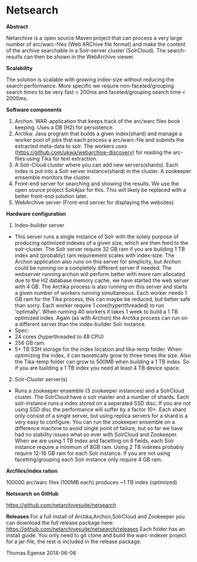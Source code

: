 Netsearch
==========

**Abstract**

Netarchive is a open source Maven project that can process a very large number of arc/warc-files (Web ARChive file format) and make the content of the archive
searchable in a Solr-server cluster (SolrCloud). The search-results can then be shown in the WebArchive viewer.

**Scalability**

The solution is scalable with growing index-size without reducing the search performance. More specific we require non-faceted/grouping search times to be very fast &lt; 200ms
and faceted/grouping search time &lt; 2000ms.

**Software components**

1. Archon. WAR-application that keeps track of the arc/warc files book keeping. Uses a DB (H2) for persistence.
2. Arctika: Java program that builds a given index(shard) and manage a worker pool of jobs that each process a arc/warc-file and submits the extracted meta-data to solr. The workers uses (https://github.com/ukwa/webarchive-discovery) for reading the arc-files using Tika for text extraction.
3. A Solr-Cloud cluster where you can add new servers(shards). Each index is put into a Solr server instance(shard) in the cluster.  A zookeeper emsemble monitors the cluster.
4. Front-end server for searching and showing the results. We use the open source project SolrAjax for this. This will likely be replaced with a better front-end solution later.
5. WebArchive server (Front-end server for displaying the websites)

**Hardware configuration**

1. Index-builder server
  * This server runs a single instance of Solr with the solely purpose of producing optimized indexes of a given size, which are then feed to the solr-cluster. The Solr server require 32 GB ram if you are building 1 TB index and (probably) ram requirement scales with index-size. The Archon application also runs on this server for simplicity, but Archon could be running on a completely different server if needed. The webserver running archon will perform better with more ram allocated due to the H2 database memory cache, we have started the web server with 4 GB. The Arctika process is also running on this server and starts a given number of workers running simultaneous.  Each worker needs 1 GB ram for the Tika process, this can maybe be reduced, but better safe than sorry. Each worker require 1 core(hypertthreaded) to run 'optimally'. When running 40 workers it takes 1 week to build  a 1 TB  optimized index. Again (as with Archon) the Arctika process can run on a different server than the index-builder Solr instance. 
  * Spec:
  * 24 cores (hyperthreaded to 48 CPU)
  * 256 GB ram. 
  * 5+ TB SSH storage for the index location and tika-temp folder. When optimizing the index, it can teoretically grow to three times the size.  Also the Tika-temp folder can grow to 500MB when building a 1 TB index. So if you are building a 1 TB index you need at least 4 TB device space.

2. Solr-Cluster server(s)
 * Runs a zookeeper ensemble (3 zookeeper instances) and a SolrCloud cluster. The SolrCloud have a solr master and a number of shards. Each solr-instance runs a index stored on a seperated SSD disc.
If you are not using SSD disc the performance will suffer by a factor 10+. Each shard only consist of a single server, but using replica servers for a shard is a very easy to configure. 
You can run the zookeeper  ensemble on a difference machine to avoid single point of failure, but so far we have had no stability issues what so ever with SolrCloud and Zookeeper.
When we are using 1 TB index and facetting on 6 fields, each Solr instance require a minimum of 8GB ram. Using 2 TB indexes probably require 12-16 GB ram for each Solr instance.
If you are not using facetting/grouping each Solr instance only require 4 GB ram.


**Arcfiles/index ration**

100000 arc/warc files (100MB each) produces ~1 TB index (optimized)


**Netsearch on GitHub**

https://github.com/netarchivesuite/netsearch

**Releases**
For a full install of Arctika,Archon,SolrCloud and Zookeeper you can download the full release package here:
https://github.com/netarchivesuite/netsearch/releases 
Each folder has an install guide. You only need to git clone and build the warc-indexer project for a jar-file, the rest
is included in the release package.

Thomas Egense
2014-06-06



